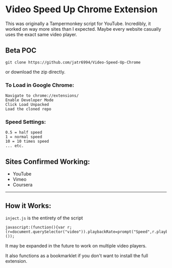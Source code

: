 # Video Speed Up Chrome Extension

This was originally a Tampermonkey script for YouTube. Incredibly, it worked on way more sites than I expected. Maybe every website casually uses the exact same video player.

## Beta POC
```
git clone https://github.com/jatr6994/Video-Speed-Up-Chrome
```
or download the zip directly.

### To Load in Google Chrome:
```
Navigate to chrome://extensions/
Enable Developer Mode
Click Load Unpacked
Load the cloned repo
```

### Speed Settings:
```
0.5 = half speed
1 = normal speed
10 = 10 times speed
... etc.
```

## Sites Confirmed Working:
- YouTube
- Vimeo
- Coursera

---

## How it Works:
`inject.js` is the entirety of the script
```
javascript:(function(){var r;(r=document.querySelector("video")).playbackRate=prompt("Speed",r.playbackRate)||r.playbackRate;}());
```

It may be expanded in the future to work on multiple video players.

It also functions as a bookmarklet if you don't want to install the full extension.
